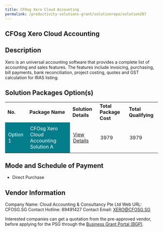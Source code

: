 ```yaml
---
title: CFOsg Xero Cloud Accounting
permalink: /productivity-solutions-grant/solutionrepo/solution287
---
```


## CFOsg Xero Cloud Accounting

## Description

Xero is an universal accounting software that provides a complete list of accounting and sales features. The features include invoicing, purchasing, bill payments, bank reconciliation, project costing, quotes and GST calculation for IRAS listing.

## Solution Packages Option(s)

<table>
<tr>
<td><b>No.</b></td>
<td><b>Package Name</b></td>
<td><b>Solution Details</b></td>
<td><b>Total Package Cost</b></td>
<td><b>Total Qualifying</b></td>
</tr>
<tr>
<td style='padding: 10px; background-color: #037E8A; color: #FFFFFF;'>Option 1</td>
<td style='padding: 10px; background-color: #037E8A; color: #FFFFFF;'>CFOsg Xero Cloud Accounting Solution A</td>
<td style='padding: 10px;'><a href='https://www.gobusiness.gov.sg/images/psg/Desensitised_CloudAccounting_Annex_3_CR_wef_30_July_2020_Revised_Part_1.pdf' target='_blank'>View Details</a></td>
<td style='padding: 10px;'>3979</td>
<td style='padding: 10px;'>3979</td>
</tr>
</table>

## Mode and Schedule of Payment

 - Direct Purchase

## Vendor Information

 Company Name: Cloud Accounting & Consultancy Pte Ltd
Web URL: CFOSG.SG
Contact Hotline: 89491427
Contact Email: XERO@CFOSG.SG

Interested companies can get a quotation from the pre-approved vendor, before applying for the PSG through the <a href='https://www.businessgrants.gov.sg/'>Business Grant Portal (BGP)</a>.

<script src="/jquery/resize-tables.js"></script>
